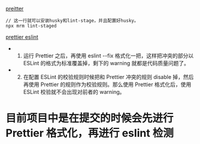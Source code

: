 [preitter](https://zhuanlan.zhihu.com/p/81764012?from_voters_page=true)

```
// 这一行就可以安装husky和lint-stage，并且配置好husky。
npx mrm lint-staged
```

[prettier eslint](https://zhuanlan.zhihu.com/p/68026905)

- 1. 运行 Prettier 之后，再使用 eslint --fix 格式化一把，这样把冲突的部分以 ESLint 的格式为标准覆盖掉，剩下的 warning 就都是代码质量问题了。
- 2. 在配置 ESLint 的校验规则时候把和 Prettier 冲突的规则 disable 掉，然后再使用 Prettier 的规则作为校验规则。那么使用 Prettier 格式化后，使用 ESLint 校验就不会出现对前者的 warning。

# 目前项目中是在提交的时候会先进行 Prettier 格式化，再进行 eslint 检测
